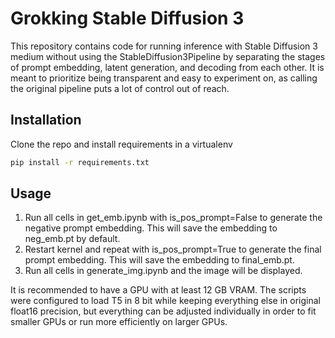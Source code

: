 # Grokking Stable Diffusion 3

This repository contains code for running inference with Stable Diffusion 3 medium without using the StableDiffusion3Pipeline by separating the stages of prompt embedding, latent generation, and decoding from each other. It is meant to prioritize being transparent and easy to experiment on, as calling the original pipeline puts a lot of control out of reach.

## Installation
Clone the repo and install requirements in a virtualenv
```bash
pip install -r requirements.txt
```

## Usage
1. Run all cells in get_emb.ipynb with is_pos_prompt=False to generate the negative prompt embedding. This will save the embedding to neg_emb.pt by default.
2. Restart kernel and repeat with is_pos_prompt=True to generate the final prompt embedding. This will save the embedding to final_emb.pt.
3. Run all cells in generate_img.ipynb and the image will be displayed.

It is recommended to have a GPU with at least 12 GB VRAM. The scripts were configured to load T5 in 8 bit while keeping everything else in original float16 precision, but everything can be adjusted individually in order to fit smaller GPUs or run more efficiently on larger GPUs.
